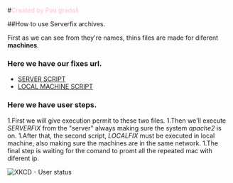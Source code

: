 #<span style="color:pink">Created by Pau gradoli</span>




##How to use Serverfix archives.

First as we can see from they're names, thins files are made for diferent **machines**.
### Here we have our fixes url.
* [SERVER SCRIPT](https://github.com/Akirachii/SOX/blob/main/AV2/SERVERFIX/SERVERFIX.sh)
* [LOCAL MACHINE SCRIPT](https://github.com/Akirachii/SOX/blob/main/AV2/SERVERFIX/LOCALFIX.sh)

### Here we have user steps.
1.First we will give execution permit to these two files.
1.Then we'll execute *SERVERFIX* from the \"server\" always making sure the system *apache2* is on.
1.After that, the second script, *LOCALFIX* must be executed in local machine, also making sure the machines are in the same network. 
1.The final step is waiting for the comand to promt all the repeated mac with diferent ip.


![XKCD - User status](https://www.racksolutions.com/news//app/uploads/AdobeStock_90603827-1024x576.jpeg) 